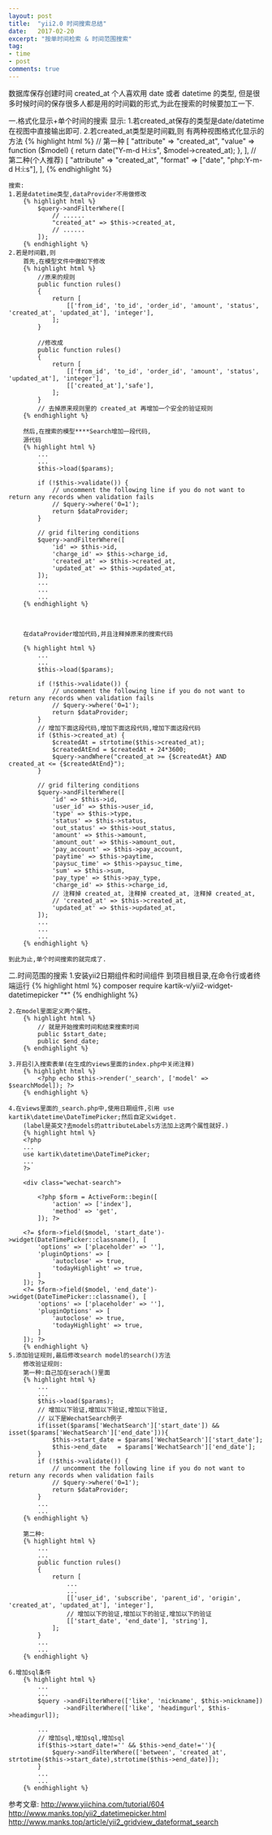 ```yaml
---
layout: post
title:  "yii2.0 时间搜索总结"
date:   2017-02-20
excerpt: "按单时间检索 & 时间范围搜索"
tag:
- time
- post
comments: true
---
```

数据库保存创建时间 created_at 个人喜欢用 date 或者 datetime 的类型,
但是很多时候时间的保存很多人都是用的时间戳的形式,为此在搜索的时候要加工一下.

一.格式化显示+单个时间的搜索
显示:
1.若created_at保存的类型是date/datetime 在视图中直接输出即可.
2.若created_at类型是时间戳,则
有两种视图格式化显示的方法
{% highlight html %}
// 第一种
[
    "attribute" => "created_at",
    "value" => function ($model) {
        return date("Y-m-d H:i:s", $model->created_at);
    },
],
// 第二种(个人推荐)
[
    "attribute" => "created_at",
    "format" => ["date", "php:Y-m-d H:i:s"],
],
{% endhighlight %}

	搜索:
	1.若是datetime类型,dataProvider不用做修改
		{% highlight html %}
			$query->andFilterWhere([
			    // ......
			    "created_at" => $this->created_at,
			    // ......
			]);
		{% endhighlight %}
	2.若是时间戳,则
		首先,在模型文件中做如下修改
		{% highlight html %}
			//原来的规则
		    public function rules()
		    {
		        return [
		            [['from_id', 'to_id', 'order_id', 'amount', 'status', 'created_at', 'updated_at'], 'integer'],
		        ];
		    }

		    //修改成
		    public function rules()
		    {
		        return [
		            [['from_id', 'to_id', 'order_id', 'amount', 'status', 'updated_at'], 'integer'],
		            [['created_at'],'safe'],
		        ];
		    }
		    // 去掉原来规则里的 created_at 再增加一个安全的验证规则
	    {% endhighlight %}

		然后,在搜索的模型****Search增加一段代码,
		源代码
		{% highlight html %}
			...
			...
	        $this->load($params);

	        if (!$this->validate()) {
	            // uncomment the following line if you do not want to return any records when validation fails
	            // $query->where('0=1');
	            return $dataProvider;
	        }

	        // grid filtering conditions
	        $query->andFilterWhere([
	            'id' => $this->id,
	            'charge_id' => $this->charge_id,
	            'created_at' => $this->created_at,
	            'updated_at' => $this->updated_at,
	        ]);
	        ...
	        ...
	        ...
	    {% endhighlight %}



		在dataProvider增加代码,并且注释掉原来的搜索代码

		{% highlight html %}
			...
			...
	        $this->load($params);

	        if (!$this->validate()) {
	            // uncomment the following line if you do not want to return any records when validation fails
	            // $query->where('0=1');
	            return $dataProvider;
	        }
	        // 增加下面这段代码,增加下面这段代码,增加下面这段代码
	        if ($this->created_at) {
	            $createdAt = strtotime($this->created_at);
	            $createdAtEnd = $createdAt + 24*3600;
	            $query->andWhere("created_at >= {$createdAt} AND created_at <= {$createdAtEnd}");
	        }

	        // grid filtering conditions
	        $query->andFilterWhere([
	            'id' => $this->id,
	            'user_id' => $this->user_id,
	            'type' => $this->type,
	            'status' => $this->status,
	            'out_status' => $this->out_status,
	            'amount' => $this->amount,
	            'amount_out' => $this->amount_out,
	            'pay_account' => $this->pay_account,
	            'paytime' => $this->paytime,
	            'paysuc_time' => $this->paysuc_time,
	            'sum' => $this->sum,
	            'pay_type' => $this->pay_type,
	            'charge_id' => $this->charge_id,
	            // 注释掉 created_at, 注释掉 created_at, 注释掉 created_at,
	            // 'created_at' => $this->created_at,
	            'updated_at' => $this->updated_at,
	        ]);
			...
			...
			...
	    {% endhighlight %}

	到此为止,单个时间搜索的就完成了.

二.时间范围的搜索
	1.安装yii2日期组件和时间组件
	 到项目根目录,在命令行或者终端运行
		{% highlight html %}
			composer require kartik-v/yii2-widget-datetimepicker "*"
	    {% endhighlight %}

	2.在model里面定义两个属性。
		{% highlight html %}
			// 就是开始搜索时间和结束搜索时间
			public $start_date;
			public $end_date;
	    {% endhighlight %}

	3.开启引入搜索表单(在生成的views里面的index.php中关闭注释)
		{% highlight html %}
			<?php echo $this->render('_search', ['model' => $searchModel]); ?>
	    {% endhighlight %}

	4.在views里面的_search.php中,使用日期组件,引用 use kartik\datetime\DateTimePicker;然后自定义widget.
		(label是英文?去models的attributeLabels方法加上这两个属性就好.)
		{% highlight html %}
		<?php
		...
		use kartik\datetime\DateTimePicker;
		...
		?>

		<div class="wechat-search">

		    <?php $form = ActiveForm::begin([
		        'action' => ['index'],
		        'method' => 'get',
		    ]); ?>

		<?= $form->field($model, 'start_date')->widget(DateTimePicker::classname(), [
		    'options' => ['placeholder' => ''],
		    'pluginOptions' => [
		        'autoclose' => true,
		        'todayHighlight' => true,
		    ]
		]); ?>
		<?= $form->field($model, 'end_date')->widget(DateTimePicker::classname(), [
		    'options' => ['placeholder' => ''],
		    'pluginOptions' => [
		        'autoclose' => true,
		        'todayHighlight' => true,
		    ]
		]); ?>
	    {% endhighlight %}
	5.添加验证规则,最后修改search model的search()方法
		修改验证规则:
		第一种:自己加在serach()里面
		{% highlight html %}
			...
			...
	        $this->load($params);
			// 增加以下验证,增加以下验证,增加以下验证,
			// 以下是WechatSearch例子
	        if(isset($params['WechatSearch']['start_date']) && isset($params['WechatSearch']['end_date'])){
	            $this->start_date = $params['WechatSearch']['start_date'];
	            $this->end_date   = $params['WechatSearch']['end_date'];
	        }
	        if (!$this->validate()) {
	            // uncomment the following line if you do not want to return any records when validation fails
	            // $query->where('0=1');
	            return $dataProvider;
	        }
	        ...
	        ...
	    {% endhighlight %}

	    第二种:
		{% highlight html %}
			...
			...
		    public function rules()
		    {
		        return [
		        	...
		        	...
		            [['user_id', 'subscribe', 'parent_id', 'origin', 'created_at', 'updated_at'], 'integer'],
					// 增加以下的验证,增加以下的验证,增加以下的验证
		            [['start_date', 'end_date'], 'string'],
		        ];
		    }
	        ...
	        ...
	    {% endhighlight %}

	6.增加sql条件
		{% highlight html %}
			...
			...
            $query ->andFilterWhere(['like', 'nickname', $this->nickname])
              	   ->andFilterWhere(['like', 'headimgurl', $this->headimgurl]);

			...
			// 增加sql,增加sql,增加sql
	        if($this->start_date!='' && $this->end_date!=''){
	            $query->andFilterWhere(['between', 'created_at', strtotime($this->start_date),strtotime($this->end_date)]);
	        }
	        ...
	        ...
	    {% endhighlight %}



参考文章:
http://www.yiichina.com/tutorial/604
http://www.manks.top/yii2_datetimepicker.html
http://www.manks.top/article/yii2_gridview_dateformat_search
